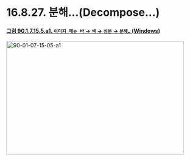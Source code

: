 # 16.8.27. 분해…(Decompose…)

<a id="90-01-07-15-05-a1"></a>

#### [그림 90.1.7.15.5.a1. `이미지 메뉴 바` → `색` → `성분` → `분해…` (Windows)](./90-01-07-15-05-decompose.md#90-01-07-15-05-a1)
<img width="466" height="299" alt="90-01-07-15-05-a1" src="https://github.com/user-attachments/assets/3b5c1ccb-f8a9-4018-b746-32a2cb6352dd" />